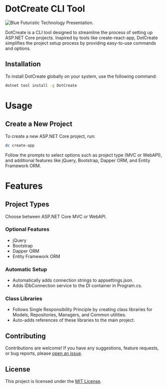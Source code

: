 # DotCreate CLI Tool

![Blue Futuristic Technology Presentation](https://github.com/kunalshokeen051/DotCreate/assets/119399583/0435d0da-38ab-4a5e-8746-2fb828fb4c92).


DotCreate is a CLI tool designed to streamline the process of setting up ASP.NET Core projects. Inspired by tools like create-react-app, DotCreate simplifies the project setup process by providing easy-to-use commands and options.

## Installation

To install DotCreate globally on your system, use the following command:

```bash
dotnet tool install -g DotCreate
```

# Usage
## Create a New Project
To create a new ASP.NET Core project, run:
```bash
dc create-app
```

Follow the prompts to select options such as project type (MVC or WebAPI), and additional features like jQuery, Bootstrap, Dapper ORM, and Entity Framework ORM.

# Features

## Project Types
Choose between ASP.NET Core MVC or WebAPI.

### Optional Features
- jQuery
- Bootstrap
- Dapper ORM
- Entity Framework ORM

### Automatic Setup
- Automatically adds connection strings to appsettings.json.
- Adds IDbConnection service to the DI container in Program.cs.

### Class Libraries
- Follows Single Responsibility Principle by creating class libraries for Models, Repositories, Managers, and Common utilities.
- Auto-adds references of these libraries to the main project.

## Contributing

Contributions are welcome! If you have any suggestions, feature requests, or bug reports, please [open an issue](https://github.com/kunalshokeen051/dotcreate/issues).

## License

This project is licensed under the [MIT License](LICENSE).
